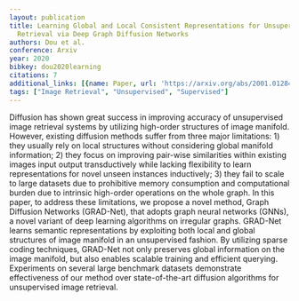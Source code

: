 ```yaml
---
layout: publication
title: Learning Global and Local Consistent Representations for Unsupervised Image
  Retrieval via Deep Graph Diffusion Networks
authors: Dou et al.
conference: Arxiv
year: 2020
bibkey: dou2020learning
citations: 7
additional_links: [{name: Paper, url: 'https://arxiv.org/abs/2001.01284'}]
tags: ["Image Retrieval", "Unsupervised", "Supervised"]
---
```

Diffusion has shown great success in improving accuracy of unsupervised image
retrieval systems by utilizing high-order structures of image manifold.
However, existing diffusion methods suffer from three major limitations: 1)
they usually rely on local structures without considering global manifold
information; 2) they focus on improving pair-wise similarities within existing
images input output transductively while lacking flexibility to learn
representations for novel unseen instances inductively; 3) they fail to scale
to large datasets due to prohibitive memory consumption and computational
burden due to intrinsic high-order operations on the whole graph. In this
paper, to address these limitations, we propose a novel method, Graph Diffusion
Networks (GRAD-Net), that adopts graph neural networks (GNNs), a novel variant
of deep learning algorithms on irregular graphs. GRAD-Net learns semantic
representations by exploiting both local and global structures of image
manifold in an unsupervised fashion. By utilizing sparse coding techniques,
GRAD-Net not only preserves global information on the image manifold, but also
enables scalable training and efficient querying. Experiments on several large
benchmark datasets demonstrate effectiveness of our method over
state-of-the-art diffusion algorithms for unsupervised image retrieval.